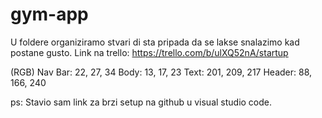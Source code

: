 # gym-app
U foldere organiziramo stvari di sta pripada da se lakse snalazimo kad postane gusto.
Link na trello: https://trello.com/b/ulXQ52nA/startup

(RGB)
Nav Bar: 22, 27, 34
Body: 13, 17, 23
Text: 201, 209, 217
Header: 88, 166, 240


ps: Stavio sam link za brzi setup na github u visual studio code.
